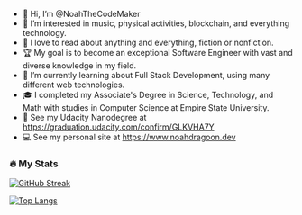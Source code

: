 - 👋 Hi, I’m @NoahTheCodeMaker
- 👀 I’m interested in music, physical activities, blockchain, and everything technology.
- 📖 I love to read about anything and everything, fiction or nonfiction.
- 🏆 My goal is to become an exceptional Software Engineer with vast and diverse knowledge in my field.
- 🌱 I’m currently learning about Full Stack Development, using many different web technologies.
- 🎓 I completed my Associate's Degree in Science, Technology, and Math with studies in Computer Science at Empire State University.
- 📜 See my Udacity Nanodegree at https://graduation.udacity.com/confirm/GLKVHA7Y
- 💻 See my personal site at https://www.noahdragoon.dev

### :fire: My Stats
[![GitHub Streak](https://streak-stats.demolab.com?user=NoahTheCodeMaker&theme=dark&hide_border=true)](https://git.io/streak-stats)


[![Top Langs](https://github-readme-stats.vercel.app/api/top-langs/?username=NoahTheCodeMaker&layout=compact&theme=-dark&hide_border=true)](https://github.com/anuraghazra/github-readme-stats)

<!---
NoahTheCodeMaker/NoahTheCodeMaker is a ✨ special ✨ repository because its `README.md` (this file) appears on your GitHub profile.
You can click the Preview link to take a look at your changes.
--->
